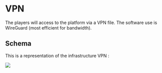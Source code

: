 # VPN

The players will access to the platform via a VPN file. The software use is WireGuard (most efficient for bandwidth).

## Schema

This is a representation of the infrastructure VPN :

![](./infra.)
